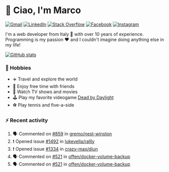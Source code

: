 # 👋 Ciao, I'm Marco

[![Gmail](https://img.shields.io/badge/Gmail-%23BB001B?style=flat-square&logo=gmail&logoColor=white)](mailto:gremo1982@gmail.com)
[![LinkedIn](https://img.shields.io/badge/LinkedIn-%230e76a8?style=flat-square&logo=linkedin)](https://www.linkedin.com/in/marco-polichetti)
[![Stack Overflow](https://img.shields.io/stackexchange/stackoverflow/r/220180?style=flat&logo=stackoverflow&label=Stack%20Overflow&color=%23F47F24)](https://stackoverflow.com/users/220180)
[![Facebook](https://img.shields.io/badge/-Facebook-%234267B2?style=flat-square&logo=facebook&logoColor=white)](https://www.facebook.com/marco.poliketti)
[![Instagram](https://img.shields.io/badge/-Instagram-%23C13584?style=flat-square&logo=instagram&logoColor=white)](https://www.instagram.com/marco.gremo)

I'm a web developer from Italy 🍕 with over 10 years of experience. Programming is my passion ❤️ and I couldn't imagine doing anything else in my life!

[![GitHub stats](https://github-readme-stats.vercel.app/api?username=gremo&show_icons=true&rank_icon=github&theme=transparent)](https://github.com/anuraghazra/github-readme-stats)

### 📅 Hobbies

- ✈️ Travel and explore the world
- 🍻 Enjoy free time with friends
- 🎥 Watch TV shows and movies
- 🕹️ Play my favorite videogame [Dead by Daylight](https://deadbydaylight.com)
- ⚽ Play tennis and five-a-side

### ⚡ Recent activity

<!--START_SECTION:activity-->
1. 🗣 Commented on [#859](https://github.com/gremo/nest-winston/pull/859#issuecomment-2588380710) in [gremo/nest-winston](https://github.com/gremo/nest-winston)
2. ❗ Opened issue [#1492](https://github.com/lukevella/rallly/issues/1492) in [lukevella/rallly](https://github.com/lukevella/rallly)
3. ❗ Opened issue [#1334](https://github.com/crazy-max/diun/issues/1334) in [crazy-max/diun](https://github.com/crazy-max/diun)
4. 🗣 Commented on [#521](https://github.com/offen/docker-volume-backup/issues/521#issuecomment-2586857945) in [offen/docker-volume-backup](https://github.com/offen/docker-volume-backup)
5. 🗣 Commented on [#521](https://github.com/offen/docker-volume-backup/issues/521#issuecomment-2586485509) in [offen/docker-volume-backup](https://github.com/offen/docker-volume-backup)
<!--END_SECTION:activity-->
